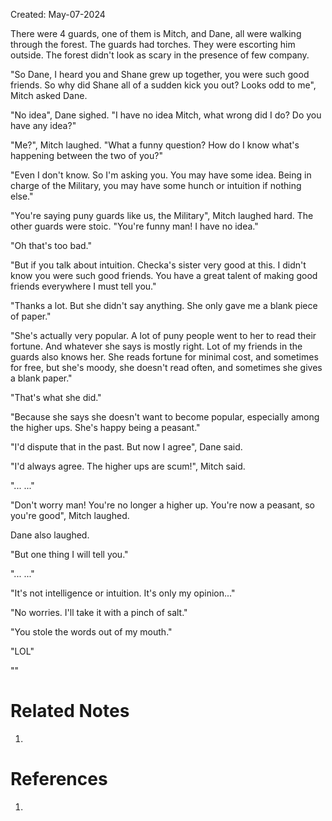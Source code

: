 Created: May-07-2024

There were 4 guards, one of them is Mitch, and Dane, all were walking through the forest. The guards had torches. They were escorting him outside. The forest didn't look as scary in the presence of few company.

"So Dane, I heard you and Shane grew up together, you were such good friends. So why did Shane all of a sudden kick you out? Looks odd to me", Mitch asked Dane.

"No idea", Dane sighed. "I have no idea Mitch, what wrong did I do? Do you have any idea?"

"Me?", Mitch laughed. "What a funny question? How do I know what's happening between the two of you?"

"Even I don't know. So I'm asking you. You may have some idea. Being in charge of the Military, you may have some hunch or intuition if nothing else."

"You're saying puny guards like us, the Military", Mitch laughed hard. The other guards were stoic. "You're funny man! I have no idea."

"Oh that's too bad."

"But if you talk about intuition. Checka's sister very good at this. I didn't know you were such good friends. You have a great talent of making good friends everywhere I must tell you."

"Thanks a lot. But she didn't say anything. She only gave me a blank piece of paper."

"She's actually very popular. A lot of puny people went to her to read their fortune. And whatever she says is mostly right. Lot of my friends in the guards also knows her. She reads fortune for minimal cost, and sometimes for free, but she's moody, she doesn't read often, and sometimes she gives a blank paper."

"That's what she did."

"Because she says she doesn't want to become popular, especially among the higher ups. She's happy being a peasant."

"I'd dispute that in the past. But now I agree", Dane said.

"I'd always agree. The higher ups are scum!", Mitch said.

"... ..."

"Don't worry man! You're no longer a higher up. You're now a peasant, so you're good", Mitch laughed.

Dane also laughed.

"But one thing I will tell you."

"... ..."

"It's not intelligence or intuition. It's only my opinion..."

"No worries. I'll take it with a pinch of salt."

"You stole the words out of my mouth."

"LOL"

""


# Related Notes

1. 
# References

1. 
